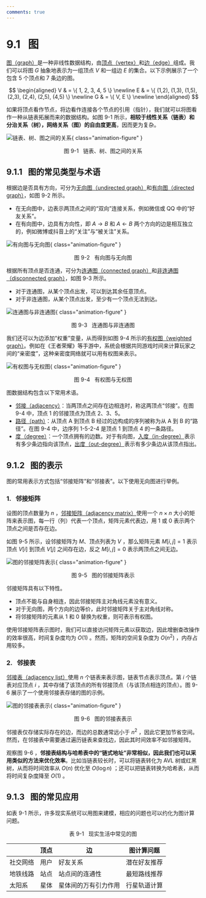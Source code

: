 ```yaml
---
comments: true
---
```


# 9.1 &nbsp; 图

<u>图（graph）</u>是一种非线性数据结构，由<u>顶点（vertex）</u>和<u>边（edge）</u>组成。我们可以将图 $G$ 抽象地表示为一组顶点 $V$ 和一组边 $E$ 的集合。以下示例展示了一个包含 5 个顶点和 7 条边的图。

$$
\begin{aligned}
V & = \{ 1, 2, 3, 4, 5 \} \newline
E & = \{ (1,2), (1,3), (1,5), (2,3), (2,4), (2,5), (4,5) \} \newline
G & = \{ V, E \} \newline
\end{aligned}
$$

如果将顶点看作节点，将边看作连接各个节点的引用（指针），我们就可以将图看作一种从链表拓展而来的数据结构。如图 9-1 所示，**相较于线性关系（链表）和分治关系（树），网络关系（图）的自由度更高**，因而更为复杂。

![链表、树、图之间的关系](graph.assets/linkedlist_tree_graph.png){ class="animation-figure" }

<p align="center"> 图 9-1 &nbsp; 链表、树、图之间的关系 </p>

## 9.1.1 &nbsp; 图的常见类型与术语

根据边是否具有方向，可分为<u>无向图（undirected graph）</u>和<u>有向图（directed graph）</u>，如图 9-2 所示。

- 在无向图中，边表示两顶点之间的“双向”连接关系，例如微信或 QQ 中的“好友关系”。
- 在有向图中，边具有方向性，即 $A \rightarrow B$ 和 $A \leftarrow B$ 两个方向的边是相互独立的，例如微博或抖音上的“关注”与“被关注”关系。

![有向图与无向图](graph.assets/directed_graph.png){ class="animation-figure" }

<p align="center"> 图 9-2 &nbsp; 有向图与无向图 </p>

根据所有顶点是否连通，可分为<u>连通图（connected graph）</u>和<u>非连通图（disconnected graph）</u>，如图 9-3 所示。

- 对于连通图，从某个顶点出发，可以到达其余任意顶点。
- 对于非连通图，从某个顶点出发，至少有一个顶点无法到达。

![连通图与非连通图](graph.assets/connected_graph.png){ class="animation-figure" }

<p align="center"> 图 9-3 &nbsp; 连通图与非连通图 </p>

我们还可以为边添加“权重”变量，从而得到如图 9-4 所示的<u>有权图（weighted graph）</u>。例如在《王者荣耀》等手游中，系统会根据共同游戏时间来计算玩家之间的“亲密度”，这种亲密度网络就可以用有权图来表示。

![有权图与无权图](graph.assets/weighted_graph.png){ class="animation-figure" }

<p align="center"> 图 9-4 &nbsp; 有权图与无权图 </p>

图数据结构包含以下常用术语。

- <u>邻接（adjacency）</u>：当两顶点之间存在边相连时，称这两顶点“邻接”。在图 9-4 中，顶点 1 的邻接顶点为顶点 2、3、5。
- <u>路径（path）</u>：从顶点 A 到顶点 B 经过的边构成的序列被称为从 A 到 B 的“路径”。在图 9-4 中，边序列 1-5-2-4 是顶点 1 到顶点 4 的一条路径。
- <u>度（degree）</u>：一个顶点拥有的边数。对于有向图，<u>入度（in-degree）</u>表示有多少条边指向该顶点，<u>出度（out-degree）</u>表示有多少条边从该顶点指出。

## 9.1.2 &nbsp; 图的表示

图的常用表示方式包括“邻接矩阵”和“邻接表”。以下使用无向图进行举例。

### 1. &nbsp; 邻接矩阵

设图的顶点数量为 $n$ ，<u>邻接矩阵（adjacency matrix）</u>使用一个 $n \times n$ 大小的矩阵来表示图，每一行（列）代表一个顶点，矩阵元素代表边，用 $1$ 或 $0$ 表示两个顶点之间是否存在边。

如图 9-5 所示，设邻接矩阵为 $M$、顶点列表为 $V$ ，那么矩阵元素 $M[i, j] = 1$ 表示顶点 $V[i]$ 到顶点 $V[j]$ 之间存在边，反之 $M[i, j] = 0$ 表示两顶点之间无边。

![图的邻接矩阵表示](graph.assets/adjacency_matrix.png){ class="animation-figure" }

<p align="center"> 图 9-5 &nbsp; 图的邻接矩阵表示 </p>

邻接矩阵具有以下特性。

- 顶点不能与自身相连，因此邻接矩阵主对角线元素没有意义。
- 对于无向图，两个方向的边等价，此时邻接矩阵关于主对角线对称。
- 将邻接矩阵的元素从 $1$ 和 $0$ 替换为权重，则可表示有权图。

使用邻接矩阵表示图时，我们可以直接访问矩阵元素以获取边，因此增删查改操作的效率很高，时间复杂度均为 $O(1)$ 。然而，矩阵的空间复杂度为 $O(n^2)$ ，内存占用较多。

### 2. &nbsp; 邻接表

<u>邻接表（adjacency list）</u>使用 $n$ 个链表来表示图，链表节点表示顶点。第 $i$ 个链表对应顶点 $i$ ，其中存储了该顶点的所有邻接顶点（与该顶点相连的顶点）。图 9-6 展示了一个使用邻接表存储的图的示例。

![图的邻接表表示](graph.assets/adjacency_list.png){ class="animation-figure" }

<p align="center"> 图 9-6 &nbsp; 图的邻接表表示 </p>

邻接表仅存储实际存在的边，而边的总数通常远小于 $n^2$ ，因此它更加节省空间。然而，在邻接表中需要通过遍历链表来查找边，因此其时间效率不如邻接矩阵。

观察图 9-6 ，**邻接表结构与哈希表中的“链式地址”非常相似，因此我们也可以采用类似的方法来优化效率**。比如当链表较长时，可以将链表转化为 AVL 树或红黑树，从而将时间效率从 $O(n)$ 优化至 $O(\log n)$ ；还可以把链表转换为哈希表，从而将时间复杂度降至 $O(1)$ 。

## 9.1.3 &nbsp; 图的常见应用

如表 9-1 所示，许多现实系统可以用图来建模，相应的问题也可以约化为图计算问题。

<p align="center"> 表 9-1 &nbsp; 现实生活中常见的图 </p>

<div class="center-table" markdown>

|          | 顶点 | 边                   | 图计算问题   |
| -------- | ---- | -------------------- | ------------ |
| 社交网络 | 用户 | 好友关系             | 潜在好友推荐 |
| 地铁线路 | 站点 | 站点间的连通性       | 最短路线推荐 |
| 太阳系   | 星体 | 星体间的万有引力作用 | 行星轨道计算 |

</div>
